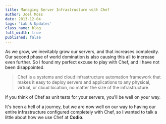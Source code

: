 ```yaml
---
title: Managing Server Infrastructure with Chef
author: Joel Moss
date: 2013-12-04
tags: 'Lab & Updates'
class_name: blog
full_width: true
published: false
---
```


As we grow, we inevitably grow our servers, and that increases complexity. Our second phase of world domination is also causing this all to increase even further. So I found my perfect excuse to play with Chef, and I have not been disappointed.

> Chef is a systems and cloud infrastructure automation framework that makes it easy to deploy servers and applications to any physical, virtual, or cloud location, no matter the size of the infrastructure.

If you think of Chef as unit tests for your servers, you'll be well on your way.

It's been a hell of a journey, but we are now well on our way to having our entire infrastructure configured completely with Chef, so I wanted to talk a little about how we use Chef at **Codio**.

##